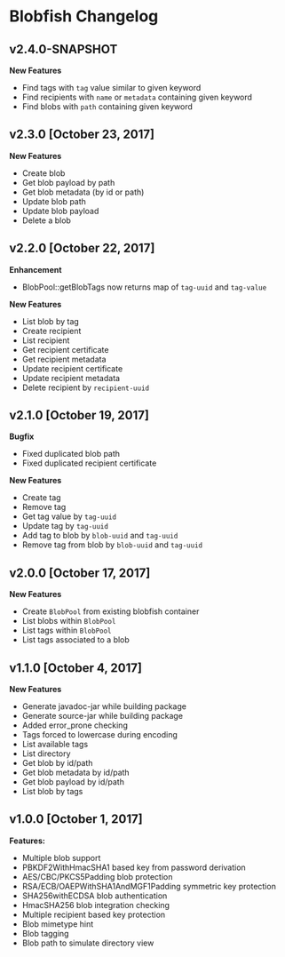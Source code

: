 # Blobfish Changelog

## v2.4.0-SNAPSHOT

**New Features**

- Find tags with `tag` value similar to given keyword
- Find recipients with `name` or `metadata` containing given keyword
- Find blobs with `path` containing given keyword

## v2.3.0 [October 23, 2017]

**New Features**

- Create blob
- Get blob payload by path
- Get blob metadata (by id or path)
- Update blob path
- Update blob payload
- Delete a blob 

## v2.2.0 [October 22, 2017]

**Enhancement**

- BlobPool::getBlobTags now returns map of `tag-uuid` and `tag-value` 

**New Features**

- List blob by tag
- Create recipient
- List recipient
- Get recipient certificate
- Get recipient metadata
- Update recipient certificate
- Update recipient metadata
- Delete recipient by `recipient-uuid`

## v2.1.0 [October 19, 2017]

**Bugfix**

- Fixed duplicated blob path
- Fixed duplicated recipient certificate

**New Features**

- Create tag
- Remove tag
- Get tag value by `tag-uuid`
- Update tag by `tag-uuid`
- Add tag to blob by `blob-uuid` and `tag-uuid`
- Remove tag from blob by `blob-uuid` and `tag-uuid`

## v2.0.0 [October 17, 2017]

**New Features**

- Create `BlobPool` from existing blobfish container
- List blobs within `BlobPool`
- List tags within `BlobPool`
- List tags associated to a blob

## v1.1.0 [October 4, 2017]

**New Features**

- Generate javadoc-jar while building package
- Generate source-jar while building package
- Added error_prone checking
- Tags forced to lowercase during encoding
- List available tags
- List directory
- Get blob by id/path
- Get blob metadata by id/path
- Get blob payload by id/path
- List blob by tags

## v1.0.0 [October 1, 2017]

**Features:**
- Multiple blob support
- PBKDF2WithHmacSHA1 based key from password derivation
- AES/CBC/PKCS5Padding blob protection
- RSA/ECB/OAEPWithSHA1AndMGF1Padding symmetric key protection
- SHA256withECDSA blob authentication
- HmacSHA256 blob integration checking
- Multiple recipient based key protection
- Blob mimetype hint
- Blob tagging
- Blob path to simulate directory view
